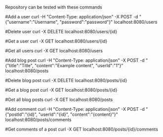Repository can be tested with these commands

#Add a user
curl -H "Content-Type: application/json" -X POST -d "{\"username\":\"Username\", \"password\":\"password\"}" localhost:8080/users

#Delete user
curl -X DELETE localhost:8080/users/{id}

#Get a user
curl -X GET localhost:8080/users/{id}

#Get all users
curl -X GET localhost:8080/users

#Add blog post
curl -H "Content-Type: application/json" -X POST -d "{\"title\":\"Title\", \"content\":\"Example content\", \"userId\":\"1\"}" localhost:8080/posts

#Delete blog post
curl -X DELETE localhost:8080/posts/{id}

#Get a blog post
curl -X GET localhost:8080/posts/{id}

#Get all blog posts
curl -X GET localhost:8080/posts

#Add comment
curl -H "Content-Type: application/json" -X POST -d "{\"postId\":\"{id}\", \"userId\":\"{id}\", \"content\":\"{content}\"}" localhost:8080/posts/comments

#Get comments of a post
curl -X GET localhost:8080/posts/{id}/comments